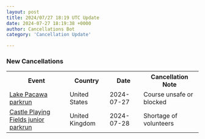 ```yaml
---
layout: post
title: 2024/07/27 18:19 UTC Update
date: 2024-07-27 18:19:38 +0000
author: Cancellations Bot
category: 'Cancellation Update'

---
```


<h3>New Cancellations</h3>
<div class='hscrollable'>
<table style='width: 100%'>
    <tr>
        <th>Event</th>
        <th>Country</th>
        <th>Date</th>
        <th>Cancellation Note</th>
    </tr>
    <tr>
        <td><a href="https://www.parkrun.us/lakepacawa">Lake Pacawa parkrun</a></td>
        <td>United States</td>
        <td>2024-07-27</td>
        <td>Course unsafe or blocked</td>
    </tr>
    <tr>
        <td><a href="https://www.parkrun.org.uk/castleplayingfields-juniors">Castle Playing Fields junior parkrun</a></td>
        <td>United Kingdom</td>
        <td>2024-07-28</td>
        <td>Shortage of volunteers</td>
    </tr>
</table>
</div>
